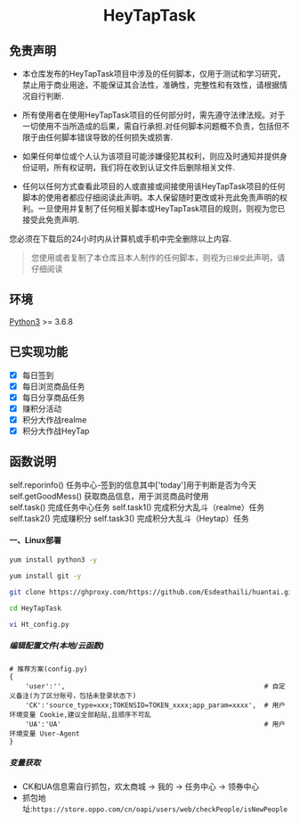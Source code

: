 # <p align="center">HeyTapTask</p>

## 免责声明
- 本仓库发布的HeyTapTask项目中涉及的任何脚本，仅用于测试和学习研究，禁止用于商业用途，不能保证其合法性，准确性，完整性和有效性，请根据情况自行判断.

- 所有使用者在使用HeyTapTask项目的任何部分时，需先遵守法律法规。对于一切使用不当所造成的后果，需自行承担.对任何脚本问题概不负责，包括但不限于由任何脚本错误导致的任何损失或损害.

- 如果任何单位或个人认为该项目可能涉嫌侵犯其权利，则应及时通知并提供身份证明，所有权证明，我们将在收到认证文件后删除相关文件.

- 任何以任何方式查看此项目的人或直接或间接使用该HeyTapTask项目的任何脚本的使用者都应仔细阅读此声明。本人保留随时更改或补充此免责声明的权利。一旦使用并复制了任何相关脚本或HeyTapTask项目的规则，则视为您已接受此免责声明.

您必须在下载后的24小时内从计算机或手机中完全删除以上内容.

> 您使用或者复制了本仓库且本人制作的任何脚本，则视为`已接受`此声明，请仔细阅读



## 环境

[Python3](https://www.python.org/) >= 3.6.8

## 已实现功能
* [x] 每日签到
* [x] 每日浏览商品任务
* [x] 每日分享商品任务
* [x] 赚积分活动
* [x] 积分大作战realme
* [x] 积分大作战HeyTap

## 函数说明
  self.reporinfo()   任务中心-签到的信息其中['today']用于判断是否为今天
  self.getGoodMess() 获取商品信息，用于浏览商品时使用   
  self.task()        完成任务中心任务
  self.task1()       完成积分大乱斗（realme）任务
  self.task2()       完成赚积分
  self.task3()       完成积分大乱斗（Heytap）任务
  
#### 一、Linux部署
```bash
yum install python3 -y

yum install git -y

git clone https://ghproxy.com/https://github.com/Esdeathaili/huantai.git   # 国内git较慢，故添加代理前缀

cd HeyTapTask

vi Ht_config.py
```

##### 编辑配置文件(本地/云函数)
```text
# 推荐方案(config.py)
{
    'user':'',                                                  # 自定义备注(为了区分账号，包括未登录状态下)
    'CK':'source_type=xxx;TOKENSID=TOKEN_xxxx;app_param=xxxx',  # 用户环境变量 Cookie,建议全部粘贴,且顺序不可乱
    'UA':'UA'                                                   # 用户环境变量 User-Agent
}
```

##### 变量获取
- CK和UA信息需自行抓包，欢太商城 -> 我的 -> 任务中心 -> 领券中心
- 抓包地址:`https://store.oppo.com/cn/oapi/users/web/checkPeople/isNewPeople`
